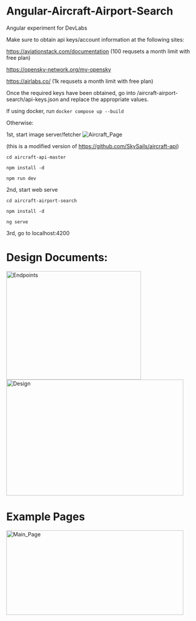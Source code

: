 # Angular-Aircraft-Airport-Search
Angular experiment for DevLabs

Make sure to obtain api keys/account information at the following sites:

https://aviationstack.com/documentation (100 requsets a month limit with free plan)

https://opensky-network.org/my-opensky

https://airlabs.co/ (1k requsets a month limit with free plan)


Once the required keys have been obtained, go into /aircraft-airport-search/api-keys.json and replace the appropriate values.

If using docker, run `docker compose up --build`

Otherwise:

1st, start image server/fetcher
![Aircraft_Page](https://github.com/user-attachments/assets/6d29f7d5-9731-434e-b29b-c4b4a9f2c617)

(this is a modified version of https://github.com/SkySails/aircraft-api)

`cd aircraft-api-master`

`npm install -d`

`npm run dev`

2nd, start web serve

`cd aircraft-airport-search`

`npm install -d`

`ng serve`

3rd, go to localhost:4200

# Design Documents:
<img width="356" height="287" alt="Endpoints" src="https://github.com/user-attachments/assets/97b7aa7f-604d-438d-af87-745e147025a4" />
<img width="468" height="307" alt="Design" src="https://github.com/user-attachments/assets/bad192d0-551d-4e46-892b-7367ab98010c" />

# Example Pages
<img width="468" height="224" alt="Main_Page" src="https://github.com/user-attachments/assets/3b1cfc83-ee18-4a32-b4f5-6ac143e0c5a0" />
